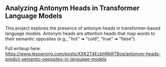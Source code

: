 ## Analyzing Antonym Heads in Transformer Language Models

This project explores the presence of antonym heads in transformer-based language models. Antonym heads are attention heads that map words to their semantic opposites (e.g., "hot" ➔ "cold", "true" ➔ "false").

Full writeup here: https://www.lesswrong.com/posts/XXK2T4EcbHRkRTBce/antonym-heads-predict-semantic-opposites-in-language-models
